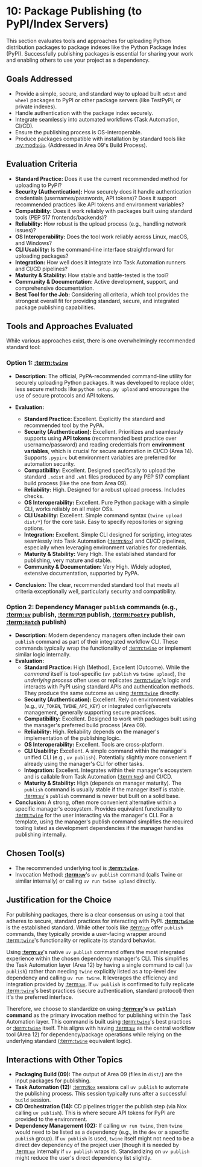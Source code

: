 # 10: Package Publishing (to PyPI/Index Servers)

This section evaluates tools and approaches for uploading Python distribution packages to package indexes like the Python Package Index (PyPI). Successfully publishing packages is essential for sharing your work and enabling others to use your project as a dependency.

## Goals Addressed

- Provide a simple, secure, and standard way to upload built `sdist` and `wheel` packages to PyPI or other package servers (like TestPyPI, or private indexes).
- Handle authentication with the package index securely.
- Integrate seamlessly into automated workflows (Task Automation, CI/CD).
- Ensure the publishing process is OS-interoperable.
- Produce packages compatible with installation by standard tools like [:py:mod:`pip`](pip-documentation). (Addressed in Area 09's Build Process).

## Evaluation Criteria

- **Standard Practice:** Does it use the current recommended method for uploading to PyPI?
- **Security (Authentication):** How securely does it handle authentication credentials (usernames/passwords, API tokens)? Does it support recommended practices like API tokens and environment variables?
- **Compatibility:** Does it work reliably with packages built using standard tools (PEP 517 frontends/backends)?
- **Reliability:** How robust is the upload process (e.g., handling network issues)?
- **OS Interoperability:** Does the tool work reliably across Linux, macOS, and Windows?
- **CLI Usability:** Is the command-line interface straightforward for uploading packages?
- **Integration:** How well does it integrate into Task Automation runners and CI/CD pipelines?
- **Maturity & Stability:** How stable and battle-tested is the tool?
- **Community & Documentation:** Active development, support, and comprehensive documentation.
- **Best Tool for the Job:** Considering all criteria, which tool provides the strongest overall fit for providing standard, secure, and integrated package publishing capabilities.

## Tools and Approaches Evaluated

While various approaches exist, there is one overwhelmingly recommended standard tool:

### Option 1: [:term:`twine`](twine-documentation)

- **Description:** The official, PyPA-recommended command-line utility for securely uploading Python packages. It was developed to replace older, less secure methods like `python setup.py upload` and encourages the use of secure protocols and API tokens.
- **Evaluation:**

  - **Standard Practice:** Excellent. Explicitly the standard and recommended tool by the PyPA.
  - **Security (Authentication):** Excellent. Prioritizes and seamlessly supports using **API tokens** (recommended best practice over username/password) and reading credentials from **environment variables**, which is crucial for secure automation in CI/CD (Area 14). Supports `.pypirc` but environment variables are preferred for automation security.
  - **Compatibility:** Excellent. Designed specifically to upload the standard `.sdist` and `.whl` files produced by any PEP 517 compliant build process (like the one from Area 09).
  - **Reliability:** High. Designed for a robust upload process. Includes checks.
  - **OS Interoperability:** Excellent. Pure Python package with a simple CLI, works reliably on all major OSs.
  - **CLI Usability:** Excellent. Simple command syntax (`twine upload dist/*`) for the core task. Easy to specify repositories or signing options.
  - **Integration:** Excellent. Simple CLI designed for scripting, integrates seamlessly into Task Automation ([:term:`Nox`](nox-documentation)) and CI/CD pipelines, especially when leveraging environment variables for credentials.
  - **Maturity & Stability:** Very High. The established standard for publishing, very mature and stable.
  - **Community & Documentation:** Very High. Widely adopted, extensive documentation, supported by PyPA.

- **Conclusion:** The clear, recommended standard tool that meets all criteria exceptionally well, particularly security and compatibility.

### Option 2: Dependency Manager `publish` commands (e.g., [:term:`uv`](uv-documentation) publish, [:term:`PDM`](pdm-documentation) publish, [:term:`Poetry`](poetry-documentation) publish, [:term:`Hatch`](hatch-documentation) publish)

- **Description:** Modern dependency managers often include their own `publish` command as part of their integrated workflow CLI. These commands typically wrap the functionality of [:term:`twine`](twine-documentation) or implement similar logic internally.
- **Evaluation:**
  - **Standard Practice:** High (Method), Excellent (Outcome). While the _command_ itself is tool-specific (`uv publish` vs `twine upload`), the _underlying process_ often uses or replicates [:term:`twine`](twine-documentation)'s logic and interacts with PyPI using standard APIs and authentication methods. They produce the same outcome as using [:term:`twine`](twine-documentation) directly.
  - **Security (Authentication):** Excellent. Rely on environment variables (e.g., `UV_TOKEN`, `TWINE_API_KEY`) or integrated config/secrets management, generally supporting secure practices.
  - **Compatibility:** Excellent. Designed to work with packages built using the manager's preferred build process (Area 09).
  - **Reliability:** High. Reliability depends on the manager's implementation of the publishing logic.
  - **OS Interoperability:** Excellent. Tools are cross-platform.
  - **CLI Usability:** Excellent. A simple command within the manager's unified CLI (e.g., `uv publish`). Potentially slightly more convenient if already using the manager's CLI for other tasks.
  - **Integration:** Excellent. Integrates within their manager's ecosystem and is callable from Task Automation ([:term:`Nox`](nox-documentation)) and CI/CD.
  - **Maturity & Stability:** High (depends on manager maturity). The `publish` command is usually stable if the manager itself is stable. [:term:`uv`](uv-documentation)'s `publish` command is newer but built on a solid base.
- **Conclusion:** A strong, often more convenient alternative within a specific manager's ecosystem. Provides equivalent functionality to [:term:`twine`](twine-documentation) for the user interacting via the manager's CLI. For a template, using the manager's publish command simplifies the required tooling listed as development dependencies if the manager handles publishing internally.

## Chosen Tool(s)

- The recommended underlying tool is **[:term:`twine`](twine-documentation)**.
- Invocation Method: **[:term:`uv`](uv-documentation)**'s `uv publish` command (calls Twine or similar internally) or calling `uv run twine upload` directly.

## Justification for the Choice

For publishing packages, there is a clear consensus on using a tool that adheres to secure, standard practices for interacting with PyPI. **[:term:`twine`](twine-documentation)** is the established standard. While other tools like [:term:`uv`](uv-documentation) offer `publish` commands, they typically provide a user-facing wrapper around [:term:`twine`](twine-documentation)'s functionality or replicate its standard behavior.

Using **[:term:`uv`](uv-documentation)**'s native `uv publish` command offers the most integrated experience within the chosen dependency manager's CLI. This simplifies the Task Automation layer (Area 12) by having a single command to call (`uv publish`) rather than needing `twine` explicitly listed as a top-level dev dependency and calling `uv run twine`. It leverages the efficiency and integration provided by [:term:`uv`](uv-documentation). If `uv publish` is confirmed to fully replicate [:term:`twine`](twine-documentation)'s best practices (secure authentication, standard protocol) then it's the preferred interface.

Therefore, we choose to standardize on using **[:term:`uv`](uv-documentation)'s `uv publish` command** as the primary invocation method for publishing within the Task Automation layer. This command is built using [:term:`twine`](twine-documentation)'s best practices or [:term:`twine`](twine-documentation) itself. This aligns with having [:term:`uv`](uv-documentation) as the central workflow tool (Area 12) for dependency/package operations while relying on the underlying standard ([:term:`twine`](twine-documentation) equivalent logic).

## Interactions with Other Topics

- **Packaging Build (09):** The output of Area 09 (files in `dist/`) are the input packages for publishing.
- **Task Automation (12):** [:term:`Nox`](nox-documentation) sessions call `uv publish` to automate the publishing process. This session typically runs after a successful `build` session.
- **CD Orchestration (14):** CD pipelines trigger the publish step (via Nox calling `uv publish`). This is where secure API tokens for PyPI are provided to the environment.
- **Dependency Management (02):** If calling `uv run twine`, then `twine` would need to be listed as a dependency (e.g., in the `dev` or a specific `publish` group). If `uv publish` is used, `twine` itself might not need to be a direct dev dependency of the project user (though it is needed by [:term:`uv`](uv-documentation) internally if `uv publish` wraps it). Standardizing on `uv publish` might reduce the user's direct dependency list slightly.
